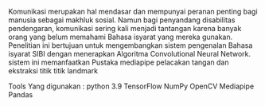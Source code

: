 Komunikasi merupakan hal mendasar dan mempunyai peranan penting bagi manusia sebagai makhluk sosial. Namun bagi penyandang disabilitas pendengaran, komunikasi sering kali menjadi tantangan karena banyak orang yang belum memahami Bahasa isyarat yang mereka gunakan. Penelitian ini bertujuan untuk mengembangkan sistem pengenalan Bahasa isyarat SIBI dengan menerapkan Algoritma Convolutional Neural Network. sistem ini memanfaatkan Pustaka mediapipe pelacakan tangan dan ekstraksi titik titik landmark



Tools Yang digunakan :
python 3.9
TensorFlow
NumPy
OpenCV
Mediapipe
Pandas

